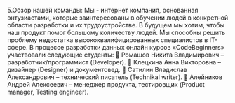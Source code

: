 5.Обзор нашей команды:
Мы - интернет компания, основанная энтузиастами, которые заинтересованы в обучении людей в конкретной области разработки и их трудоустройстве.
В будущем мы хотим, чтобы наш продукт помог большому количеству людей. Мы способны решить проблему недостатка высококвалифицированных специалистов в IT-сфере.
В процессе разработки данных онлайн курсов «CodeBeginners» участвовали следующие студенты:
	Ромашов Никита Владимирович – разработчик/программист (Developer).
	Клецкина Анна Викторовна – дизайнер (Designer) и документовед.
	Сатилин Владислав Александрович – технический писатель (Technikal writer).
	Алейников Андрей Алексеевич – менеджер продукта, тестировщик (Product manager, Testing engineer).
